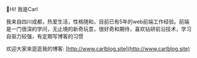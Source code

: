 👋Hi! 我是Carl  

我来自四川成都，热爱生活，性格随和，目前已有5年的web前端工作经验。前端是一门很深的学问，无止境的新奇玩意，很好奇和期待，喜欢钻研前沿技术，学习自驱力较强，有定期写博客的习惯  

欢迎大家来逛逛我的博客: [http://www.carlblog.site](http://www.carlblog.site)
